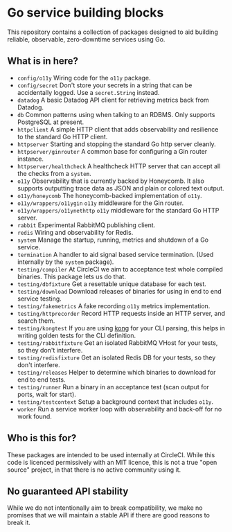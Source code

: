 # Go service building blocks
This repository contains a collection of packages designed to aid building
reliable, observable, zero-downtime services using Go.

## What is in here?
- `config/o11y` Wiring code for the `o11y` package.
- `config/secret` Don't store your secrets in a string that can be accidentally logged.
  Use a `secret.String` instead.
- `datadog` A basic Datadog API client for retrieving metrics back from Datadog.
- `db` Common patterns using when talking to an RDBMS. Only supports PostgreSQL at present.
- `httpclient` A simple HTTP client that adds observability and resilience to the standard
  Go HTTP client.
- `httpserver` Starting and stopping the standard Go http server cleanly.
- `httpserver/ginrouter` A common base for configuring a Gin router instance.
- `httpserver/healthcheck` A healthcheck HTTP server that can accept all the checks from a `system`.
- `o11y` Observability that is currently backed by Honeycomb. It also supports outputting
  trace data as JSON and plain or colored text output.
- `o11y/honeycomb` The honeycomb-backed implementation of `o11y`.
- `o11y/wrappers/o11ygin` `o11y` middleware for the Gin router.
- `o11y/wrappers/o11ynethttp` `o11y` middleware for the standard Go HTTP server.
- `rabbit` Experimental RabbitMQ publishing client.
- `redis` Wiring and observability for Redis.
- `system` Manage the startup, running, metrics and shutdown of a Go service.
- `termination` A handler to aid signal based service termination. (Used internally by
  the `system` package).
- `testing/compiler` At CircleCI we aim to acceptance test whole compiled binaries. This
  package lets us do that.
- `testing/dbfixture` Get a resettable unique database for each test.
- `testing/download` Download releases of binaries for using in end to end service testing.
- `testing/fakemetrics` A fake recording `o11y` metrics implementation.
- `testing/httprecorder` Record HTTP requests inside an HTTP server, and search them.
- `testing/kongtest` If you are using [kong](https://github.com/alecthomas/kong) for your
  CLI parsing, this helps in writing golden tests for the CLI definition.
- `testing/rabbitfixture` Get an isolated RabbitMQ VHost for your tests, so they don't interfere.
- `testing/redisfixture` Get an isolated Redis DB for your tests, so they don't interfere.
- `testing/releases` Helper to determine which binaries to download for end to end tests.
- `testing/runner` Run a binary in an acceptance test (scan output for ports, wait for start). 
- `testing/testcontext` Setup a background context that includes `o11y`.
- `worker` Run a service worker loop with observability and back-off for no work found.

## Who is this for?
These packages are intended to be used internally at CircleCI. While this code is licenced
permissively with an MIT licence, this is not a true "open source" project, in that there is
no active community using it. 

## No guaranteed API stability
While we do not intentionally aim to break compatibility, we make no promises that we will
maintain a stable API if there are good reasons to break it.
